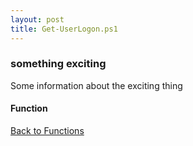 ```yaml
---
layout: post
title: Get-UserLogon.ps1
---
```


### something exciting

Some information about the exciting thing

#### Function

<script src="https://gist-it.appspot.com/github.com/BanterBoy/scripts-blog/blob/master/PowerShell/functions/activeDirectory/Get-UserLogon.ps1"></script>

<a href="/menu/_pages/functions.html">Back to Functions</a>
